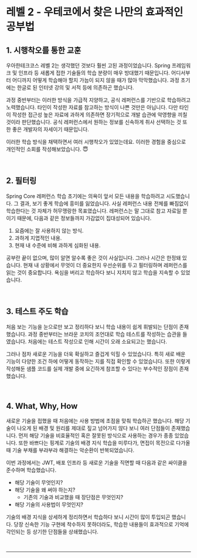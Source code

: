 # 레벨 2 - 우테코에서 찾은 나만의 효과적인 공부법

## 1. 시행착오를 통한 교훈

우아한테크코스 레벨 2는 생각했던 것보다 훨씬 고된 과정이었습니다. Spring 프레임워크 및 인프라 등 새롭게 접한 기술들의 학습 분량이 매우 방대했기 때문입니다. 어디서부터 어디까지 어떻게 학습해야 할지 가늠이 되지 않을 때가 많아 막막했습니다. 과정 초기에는 한글로 된 인터넷 강의 및 서적 등에 의존하곤 했습니다.

과정 중반부터는 이러한 방식을 가급적 지양하고, 공식 레퍼런스를 기반으로 학습하려고 노력했습니다. 타인이 작성한 자료를 참고하는 방식이 나쁜 것만은 아닙니다. 다만 타인이 작성한 접근성 높은 자료에 과하게 의존하면 장기적으로 개발 습관에 악영향을 끼칠 것이라 판단했습니다. 공식 레퍼런스에서 원하는 정보를 신속하게 취사 선택하는 것 또한 좋은 개발자의 자세이기 때문입니다.

이러한 학습 방식을 채택하면서 여러 시행착오가 있었는데요. 이러한 경험을 중심으로 개인적인 소회를 작성해보았습니다. 😇

<br>

## 2. 필터링

Spring Core 레퍼런스 학습 초기에는 의욕이 앞서 모든 내용을 학습하려고 시도했습니다. 그 결과, 보기 좋게 학습에 흥미를 잃었습니다. 사실 레퍼런스 내용 전체를 빠짐없이 학습한다는 것 자체가 허무맹랑한 목표였습니다. 레퍼런스는 말 그대로 참고 자료일 뿐이기 때문에, 다음과 같은 정보들까지 가감없이 집대성되어 있습니다.

1. 요즘에는 잘 사용하지 않는 방식.
2. 과하게 지엽적인 내용.
3. 현재 내 수준에 비해 과하게 심화된 내용.

공부란 끝이 없으며, 많이 알면 알수록 좋은 것이 사실입니다. 그러나 시간은 한정돼 있습니다. 현재 내 상황에서 무엇이 더 중요한지 우선순위를 두고 필터링하며 레퍼런스를 읽는 것이 중요합니다. 욕심을 버리고 학습하다 보니 지치지 않고 학습을 지속할 수 있었습니다.

<br>

## 3. 테스트 주도 학습

처음 보는 기능을 눈으로만 보고 정리하다 보니 학습 내용이 쉽게 휘발되는 단점이 존재했습니다. 과정 중반부터는 브라운 코치의 조언대로 학습 테스트를 작성하는 습관을 들였습니다. 처음에는 테스트 작성으로 인해 시간이 오래 소요되고는 했습니다.

그러나 점차 새로운 기능을 더욱 확실하고 즐겁게 익힐 수 있었습니다. 특히 새로 배운 기능이 다양한 조건 하에 어떻게 동작하는 지를 직접 확인할 수 있었습니다. 또한 이렇게 작성해둔 샘플 코드를 실제 개발 중에 요긴하게 참조할 수 있다는 부수적인 장점이 존재했습니다.

<br>

## 4. What, Why, How

새로운 기술을 접했을 때 처음에는 사용 방법에 초점을 맞춰 학습하곤 했습니다. 해당 기술이 나오게 된 배경 및 원리를 제대로 짚고 넘어가지 않다 보니 여러 단점들이 존재했습니다. 먼저 해당 기술을 비효율적인 혹은 잘못된 방식으로 사용하는 경우가 종종 있었습니다. 또한 바쁘다는 핑계로 기술의 배경 지식 학습을 미루다가, 면접이 목전으로 다가올 때 기술 부채를 부랴부랴 해결하는 악순환이 반복되었습니다.

이번 과정에서는 JWT, 배포 인프라 등 새로운 기술을 직면할 때 다음과 같은 싸이클을 준수하며 학습했습니다.

* 해당 기술이 무엇인지?
* 해당 기술을 왜 써야 하는지?
  * 기존의 기술과 비교했을 때 장단점은 무엇인지?
* 해당 기술의 사용법이 무엇인지?

기술의 배경 지식을 상세하게 정리하면서 학습하다 보니 시간이 많이 투입되곤 했습니다. 당장 신속한 기능 구현에 착수하지 못하더라도, 학습한 내용들이 효과적으로 기억에 각인되는 등 상기한 단점들을 상쇄했습니다.

<br>

---
